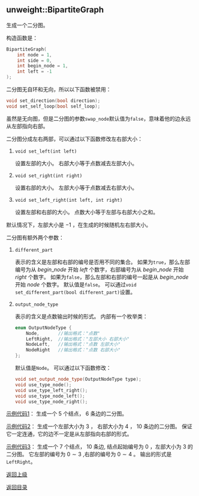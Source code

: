## unweight::BipartiteGraph

生成一个二分图。

构造函数是：
```cpp
BipartiteGraph(
    int node = 1, 
    int side = 0, 
    int begin_node = 1, 
    int left = -1
);
```

二分图无自环和无向，所以以下函数被禁用：

```cpp
void set_direction(bool direction);
void set_self_loop(bool self_loop);
```

虽然是无向图，但是二分图的参数`swap_node`默认值为`false`，意味着他的边永远从左部指向右部。

二分图分成左右两部，可以通过以下函数修改左右部大小：

1. `void set_left(int left)`
    
    设置左部的大小。
    右部大小等于点数减去左部大小。

2. `void set_right(int right)`
    
    设置右部的大小。
    左部大小等于点数减去右部大小。

3. `void set_left_right(int left, int right)`
    
    设置左部和右部的大小。
    点数大小等于左部与右部大小之和。

默认情况下，左部大小是 $-1$ ，在生成的时候随机左右部大小。

二分图有额外两个参数：

1. `different_part`

    表示的含义是左部和右部的编号是否用不同的集合。
    如果为`true`，那么左部编号为从 $begin\_node$ 开始 $left$ 个数字，右部编号为从 $begin\_node$ 开始 $right$ 个数字。
    如果为`false`，那么左部和右部的编号一起是从 $begin\_node$ 开始 $node$ 个数字。
    默认值是`false`。
    可以通过`void set_different_part(bool different_part)`设置。

2. `output_node_type`

    表示的含义是点数输出时候的形式。
    内部有一个枚举类：
    ```cpp
    enum OutputNodeType {
        Node,       //输出格式："点数"
        LeftRight,  //输出格式："左部大小 右部大小"
        NodeLeft,   //输出格式："点数 左部大小"
        NodeRight   //输出格式："点数 右部大小"
    };
    ```
    默认值是`Node`。
    可以通过以下函数修改：
    ```cpp
    void set_output_node_type(OutputNodeType type);
    void use_type_node();
    void use_type_left_right();
    void use_type_node_left();
    void use_type_node_right();
    ```
[示例代码1](../../../examples/unweight_bipartite_graph1.cpp)：
生成一个 $5$ 个结点， $6$ 条边的二分图。

[示例代码2](../../../examples/unweight_bipartite_graph2.cpp)：
生成一个左部大小为 $3$ ， 右部大小为 $4$ ， $10$ 条边的二分图。
保证它一定连通，它的边不一定是从左部指向右部的形式。

[示例代码3](../../../examples/unweight_bipartite_graph3.cpp)：
生成一个 $7$ 个结点， $10$ 条边, 结点起始编号为 $0$ ，左部大小为 $3$ 的二分图。
它左部的编号为 $0\sim3$ ,右部的编号为 $0\sim4$ 。
输出的形式是`LeftRight`。

[返回上级](./summary.md)

[返回目录](../../home.md)
